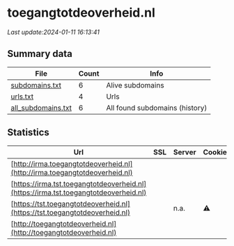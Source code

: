 # toegangtotdeoverheid.nl
*Last update:2024-01-11 16:13:41*
## Summary data
| File       | Count | Info |
|------------|-------|------|
|[subdomains.txt](/data/toegangtotdeoverheid/subdomains.txt)|6|Alive subdomains|
|[urls.txt](/data/toegangtotdeoverheid/urls.txt)|4|Urls|
|[all_subdomains.txt](/data/toegangtotdeoverheid/all_subdomains.txt)|6|All found subdomains (history)|
## Statistics
| Url | SSL | Server | Cookie | HSTS | CSP | XFO | XXP | RP | Tech |
|------------|-------|------|------|------|------|------|------|------|------|
|[http://irma.toegangtotdeoverheid.nl](http://irma.toegangtotdeoverheid.nl)| | | | | | | |:white_check_mark: | || |
|[https://irma.tst.toegangtotdeoverheid.nl](https://irma.tst.toegangtotdeoverheid.nl)| | | | | | | |:white_check_mark: | |Apache HTTP Server| |
|[https://tst.toegangtotdeoverheid.nl](https://tst.toegangtotdeoverheid.nl)| |n.a.|:warning: |:white_check_mark: | |:warning: |:white_check_mark: | |:white_check_mark: | |:white_check_mark: | |HSTS| |
|[http://toegangtotdeoverheid.nl](http://toegangtotdeoverheid.nl)| | | | | | | |:white_check_mark: | || |